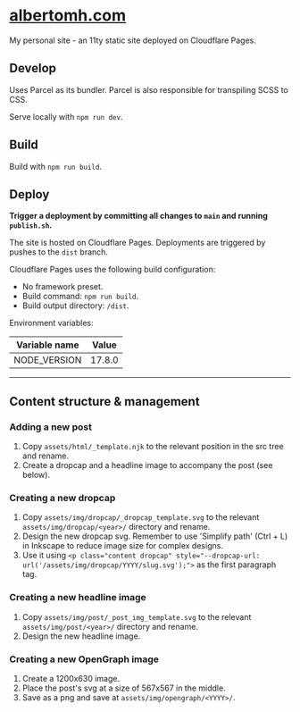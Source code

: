 # <a href="https://www.albertomh.com" target="_blank">albertomh.com</a>

My personal site - an 11ty static site deployed on Cloudflare Pages.


## Develop
Uses Parcel as its bundler. Parcel is also responsible for transpiling SCSS to CSS.

Serve locally with `npm run dev`.


## Build
Build with `npm run build`.


## Deploy

**Trigger a deployment by committing all changes to `main` and running `publish.sh`.**  

The site is hosted on Cloudflare Pages. Deployments are triggered by pushes to the `dist` branch.  

Cloudflare Pages uses the following build configuration:  
- No framework preset.  
- Build command: `npm run build`.  
- Build output directory: `/dist`.  

Environment variables:  

| Variable name | Value       |
| ------------- | ----------- |
| NODE_VERSION  | 17.8.0      |


---

## Content structure & management

### Adding a new post
1. Copy `assets/html/_template.njk` to the relevant position in the src tree and rename.
2. Create a dropcap and a headline image to accompany the post (see below).

### Creating a new dropcap
1. Copy `assets/img/dropcap/_dropcap_template.svg` to the relevant 
`assets/img/dropcap/<year>/` directory and rename.
2. Design the new dropcap svg. Remember to use 'Simplify path' (Ctrl + L) in Inkscape to reduce image size for complex designs.
3. Use it using `<p class="content dropcap" style="--dropcap-url: url('/assets/img/dropcap/YYYY/slug.svg');">` as the first paragraph tag. 

### Creating a new headline image
1. Copy `assets/img/post/_post_img_template.svg` to the relevant 
`assets/img/post/<year>/` directory and rename.
2. Design the new headline image.

### Creating a new OpenGraph image
1. Create a 1200x630 image.
2. Place the post's svg at a size of 567x567 in the middle.
3. Save as a png and save at `assets/img/opengraph/<YYYY>/`.
